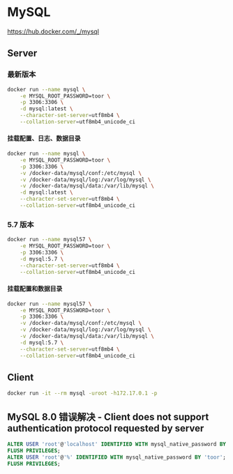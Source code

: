 # MySQL

https://hub.docker.com/_/mysql

## Server

### 最新版本

```bash
docker run --name mysql \
    -e MYSQL_ROOT_PASSWORD=toor \
    -p 3306:3306 \
    -d mysql:latest \
    --character-set-server=utf8mb4 \
    --collation-server=utf8mb4_unicode_ci
```

#### 挂载配置、日志、数据目录

```bash
docker run --name mysql \
    -e MYSQL_ROOT_PASSWORD=toor \
    -p 3306:3306 \
    -v /docker-data/mysql/conf:/etc/mysql \
    -v /docker-data/mysql/log:/var/log/mysql \
    -v /docker-data/mysql/data:/var/lib/mysql \
    -d mysql:latest \
    --character-set-server=utf8mb4 \
    --collation-server=utf8mb4_unicode_ci
```

### 5.7 版本

```bash
docker run --name mysql57 \
    -e MYSQL_ROOT_PASSWORD=toor \
    -p 3306:3306 \
    -d mysql:5.7 \
    --character-set-server=utf8mb4 \
    --collation-server=utf8mb4_unicode_ci
```

#### 挂载配置和数据目录

```bash
docker run --name mysql57 \
    -e MYSQL_ROOT_PASSWORD=toor \
    -p 3306:3306 \
    -v /docker-data/mysql/conf:/etc/mysql \
    -v /docker-data/mysql/log:/var/log/mysql \
    -v /docker-data/mysql/data:/var/lib/mysql \
    -d mysql:5.7 \
    --character-set-server=utf8mb4 \
    --collation-server=utf8mb4_unicode_ci
```

## Client

```bash
docker run -it --rm mysql -uroot -h172.17.0.1 -p
```

## MySQL 8.0 错误解决 - Client does not support authentication protocol requested by server

```sql
ALTER USER 'root'@'localhost' IDENTIFIED WITH mysql_native_password BY 'toor';
FLUSH PRIVILEGES;
ALTER USER 'root'@'%' IDENTIFIED WITH mysql_native_password BY 'toor';
FLUSH PRIVILEGES;
```

